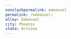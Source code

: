 ```yaml
---
﻿nonslashpermalink: emmanuel
permalink: /emmanuel/
alley: Emmanuel
city: Phoenix
state: Arizona
---
```

